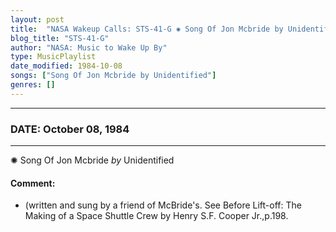 ```yaml
---
layout: post
title:  "NASA Wakeup Calls: STS-41-G ✺ Song Of Jon Mcbride by Unidentified ⊹ October 08, 1984"
blog_title: "STS-41-G"
author: "NASA: Music to Wake Up By"
type: MusicPlaylist
date_modified: 1984-10-08
songs: ["Song Of Jon Mcbride by Unidentified"]
genres: []
---
```


----
### DATE: October 08, 1984
----
✺ Song Of Jon Mcbride *by* Unidentified  

#### Comment:
* (written and sung by a friend of McBride's. See Before Lift-off: The Making of a Space Shuttle Crew by Henry S.F. Cooper Jr.,p.198.



<br/>
<center>
	<a target="_blank"
	   href="https://twitter.com/intent/tweet?hashtags=Space,NASA,Playlist,NASAWakeupCalls,SpaceProgram&text=🚀 {{ page.author}}, {{ page.title }}. {{ site.url }}{{ page.url }}&via=nasawakeupcalls"><i class="fab fa-twitter" title="Tweet this page" alt="Tweet this page" style="font-size: 1.3em;"></i></a>
	&nbsp; 	<i class="fas fa-user-astronaut" style="font-size: 1.5em;"></i> &nbsp;
    <a id="custom_amazon_link"
       type="amzn" search="#"
       category="popular music">
    <i class="fab fa-amazon" style="font-size: 1.3em;"></i></a>
</center>

<!-- Randomly resolve an individual entry from a song array -->
<script src="/assets/javascript/seedrandom.min.js"></script>
<script>
  var wake_me_up = ["Song Of Jon Mcbride by Unidentified"];
  var prng = new Math.seedrandom();
  function randomSong() {
    song = wake_me_up[Math.floor(Math.random() * wake_me_up.length)];
    var amazon_link = document.getElementById("custom_amazon_link");
    amazon_link.setAttribute("search", song);
  }
  window.onload = randomSong();
</script>
